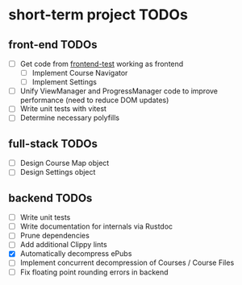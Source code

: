 # short-term project TODOs

## front-end TODOs

- [ ] Get code from [frontend-test](https://github.com/transkatgirl/frontend-test) working as frontend
	- [ ] Implement Course Navigator
	- [ ] Implement Settings
- [ ] Unify ViewManager and ProgressManager code to improve performance (need to reduce DOM updates)
- [ ] Write unit tests with vitest
- [ ] Determine necessary polyfills

## full-stack TODOs

- [ ] Design Course Map object
- [ ] Design Settings object

## backend TODOs

- [ ] Write unit tests
- [ ] Write documentation for internals via Rustdoc
- [ ] Prune dependencies
- [ ] Add additional Clippy lints
- [X] Automatically decompress ePubs
- [ ] Implement concurrent decompression of Courses / Course Files
- [ ] Fix floating point rounding errors in backend